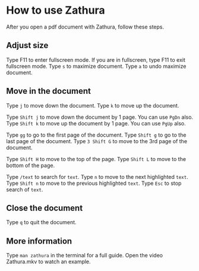 # How to use Zathura
After you open a pdf document with Zathura, follow these steps.

## Adjust size

Type F11 to enter fullscreen mode. If you are in fullscreen, type F11 to exit fullscreen mode.
Type ```s``` to maximize document. Type ```a``` to undo maximize document.

## Move in the document

Type ```j``` to move down the document.
Type ```k``` to move up the document.

Type ```Shift j``` to move down the document by 1 page. You can use ```PgDn``` also.
Type ```Shift k``` to move up the document by 1 page. You can use ```PgUp``` also.

Type ```gg``` to go to the first page of the document.
Type  ```Shift g``` to go to the last page of the document.
Type ```3 Shift G``` to move to the 3rd page of the document.

Type ```Shift H``` to move to the top of the page.
Type ```Shift L``` to move to the bottom of the page.

Type ```/text``` to search for ```text```.
Type ```n``` to move to the next highlighted ```text```.
Type ```Shift n``` to move to the previous highlighted ```text```.
Type ```Esc``` to stop search of ```text```.


## Close the document

Type ```q``` to quit the document.

## More information

Type ```man zathura``` in the terminal for a full guide.
Open the video Zathura.mkv to watch an example.
